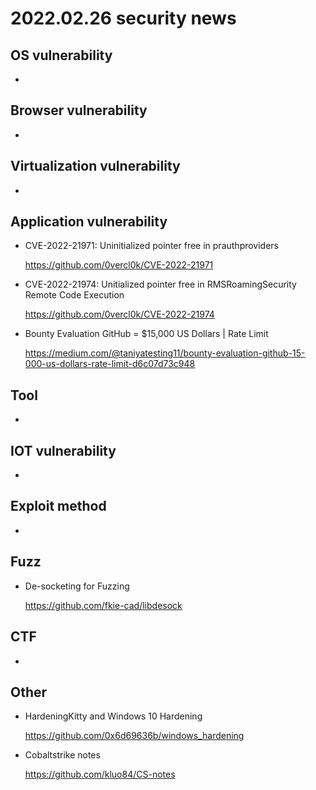 # 2022.02.26 security news

## OS vulnerability 

* 

## Browser vulnerability

* 

## Virtualization vulnerability

* 

## Application vulnerability 

* CVE-2022-21971: Uninitialized pointer free in prauthproviders

  https://github.com/0vercl0k/CVE-2022-21971

* CVE-2022-21974: Unitialized pointer free in RMSRoamingSecurity Remote Code Execution

  https://github.com/0vercl0k/CVE-2022-21974

* Bounty Evaluation GitHub = $15,000 US Dollars | Rate Limit

  https://medium.com/@taniyatesting11/bounty-evaluation-github-15-000-us-dollars-rate-limit-d6c07d73c948

## Tool

* 

## IOT vulnerability 

* 

## Exploit method

* 

## Fuzz

* De-socketing for Fuzzing

  https://github.com/fkie-cad/libdesock

## CTF

* 

## Other

* HardeningKitty and Windows 10 Hardening

  https://github.com/0x6d69636b/windows_hardening

* Cobaltstrike notes

  https://github.com/kluo84/CS-notes